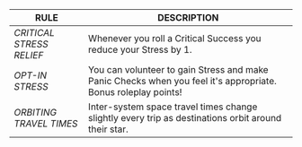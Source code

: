 
| **RULE**                 | **DESCRIPTION**                                                                                               |
| ------------------------ | ------------------------------------------------------------------------------------------------------------- |
| *CRITICAL STRESS RELIEF* | Whenever you roll a Critical Success you reduce your Stress by 1.                                             |
| *OPT-IN STRESS*          | You can volunteer to gain Stress and make Panic Checks when you feel it's appropriate. Bonus roleplay points! |
| *ORBITING TRAVEL TIMES*  | Inter-system space travel times change slightly every trip as destinations orbit around their star.           |
